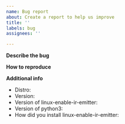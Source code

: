 ```yaml
---
name: Bug report
about: Create a report to help us improve
title: ''
labels: bug
assignees: ''

---
```


<!-- Have you look at the wiki before open this issue ? -->

**Describe the bug**
<!-- explain here  -->

**How to reproduce**
<!-- explain here  -->

**Additional info**
 - Distro: 
 - Version: 
 - Version of linux-enable-ir-emitter: <!-- linux-enable-ir-emitter -V -->
 - Version of python3: <!-- python3 -V -->
 - How did you install linux-enable-ir-emitter: <!-- bash or AUR or COPR -->
